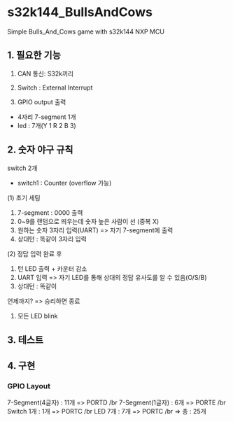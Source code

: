 # s32k144_BullsAndCows
Simple Bulls_And_Cows game with s32k144 NXP MCU


## 1. 필요한 기능

1) CAN 통신: S32k끼리

2) Switch : External Interrupt

3) GPIO output 출력
- 4자리 7-segment 1개
- led : 7개(Y 1 R 2 B 3)


## 2. 숫자 야구 규칙

switch 2개
- switch1 : Counter (overflow 가능)

(1) 초기 세팅

1) 7-segment : 0000 출력
2) 0~9를 랜덤으로 띄우는데 숫자 높은 사람이 선 (중복 X) 
3) 원하는 숫자 3자리 입력(UART) => 자기 7-segment에 출력
3) 상대턴 : 똑같이 3자리 입력

(2) 정답 입력 완료 후
1) 턴 LED 출력 + 카운터 감소
2) UART 입력 => 자기 LED를 통해 상대의 정답 유사도를 알 수 있음(O/S/B)
3) 상대턴 : 똑같이

언제까지? => 승리하면 종료
1) 모든 LED blink

## 3. 테스트

## 4. 구현

### GPIO Layout
7-Segment(4글자) : 11개 => PORTD  /br 
7-Segment(1글자) : 6개 => PORTE /br  
Switch 1개 : 1개  => PORTC    /br
LED 7개 : 7개  => PORTC    /br
=> 총 : 25개




